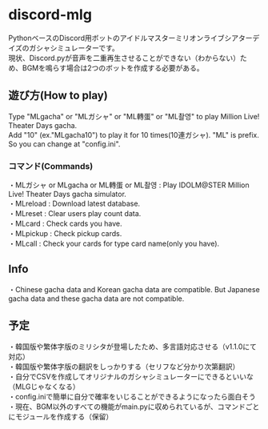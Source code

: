 # discord-mlg
PythonベースのDiscord用ボットのアイドルマスターミリオンライブシアターデイズのガシャシミュレーターです。  
現状、Discord.pyが音声を二重再生させることができない（わからない）ため、BGMを鳴らす場合は2つのボットを作成する必要がある。  
  
## 遊び方(How to play)
Type "MLgacha" or "MLガシャ" or "ML轉蛋" or "ML촬영" to play Million Live! Theater Days gacha.  
Add "10" (ex."MLgacha10") to play it for 10 times(10連ガシャ).
"ML" is prefix. So you can change at "config.ini".  
  
### コマンド(Commands)
・MLガシャ or MLgacha or ML轉蛋 or ML촬영 : Play IDOLM@STER Million Live! Theater Days gacha simulator.  
・MLreload : Download latest database.  
・MLreset : Clear users play count data.  
・MLcard : Check cards you have.  
・MLpickup : Check pickup cards.  
・MLcall : Check your cards for type card name(only you have).  
  
## Info  
・Chinese gacha data and Korean gacha data are compatible. But Japanese gacha data and these gacha data are not compatible.

## 予定
・韓国版や繁体字版のミリシタが登場したため、多言語対応させる（v1.1.0にて対応）  
・韓国版や繁体字版の翻訳をしっかりする（セリフなど分かり次第翻訳）  
・自分でCSVを作成してオリジナルのガシャシミュレーターにできるといいな（MLGじゃなくなる）  
・config.iniで簡単に自分で確率をいじることができるようになったら面白そう  
・現在、BGM以外のすべての機能がmain.pyに収められているが、コマンドごとにモジュールを作成する（保留）  